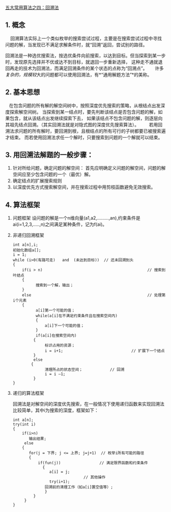 ﻿[五大常用算法之四：回溯法](http://www.cnblogs.com/steven_oyj/archive/2010/05/22/1741376.html)


## 1. 概念
   
回溯算法实际上一个类似枚举的搜索尝试过程，主要是在搜索尝试过程中寻找问题的解，当发现已不满足求解条件时，就“回溯”返回，尝试别的路径。

回溯法是一种选优搜索法，按选优条件向前搜索，以达到目标。但当探索到某一步时，发现原先选择并不优或达不到目标，就退回一步重新选择，
这种走不通就退回再走的技术为回溯法，而满足回溯条件的某个状态的点称为“回溯点”。
     
许多*复杂的，规模较*大的问题都可以使用回溯法，有*“通用解题方法”*的美称。


## 2. 基本思想
   
在包含问题的所有解的解空间树中，按照深度优先搜索的策略，从根结点出发深度探索解空间树。
当探索到某一结点时，要先判断该结点是否包含问题的解，如果包含，就从该结点出发继续探索下去，
如果该结点不包含问题的解，则逐层向其祖先结点回溯。（其实回溯法就是对隐式图的深度优先搜索算法）。
       
若用回溯法求问题的所有解时，要回溯到根，且根结点的所有可行的子树都要已被搜索遍才结束。
而若使用回溯法求任一个解时，只要搜索到问题的一个解就可以结束。

## 3. 用回溯法解题的一般步骤：

1. 针对所给问题，确定问题的解空间：
    首先应明确定义问题的解空间，问题的解空间应至少包含问题的一个（最优）解。
2. 确定结点的扩展搜索规则
3. 以深度优先方式搜索解空间，并在搜索过程中用剪枝函数避免无效搜索。 

## 4. 算法框架

1. 问题框架
    设问题的解是一个n维向量(a1,a2,………,an),约束条件是ai(i=1,2,3,…..,n)之间满足某种条件，记为f(ai)。

2. 非递归回溯框架

    ```
    int a[n],i;
    初始化数组a[];
    i = 1;
    while (i>0(有路可走)   and  (未达到目标))  // 还未回溯到头
    {
        if(i > n)                                              // 搜索到叶结点
        {   
              搜索到一个解，输出；
        }
        else                                                   // 处理第i个元素
        { 
              a[i]第一个可能的值；
              while(a[i]在不满足约束条件且在搜索空间内)
              {
                  a[i]下一个可能的值；
              }
              if(a[i]在搜索空间内)
             {
                  标识占用的资源；
                  i = i+1;                              // 扩展下一个结点
             }
             else 
            {
                  清理所占的状态空间；            // 回溯
                  i = i –1; 
             }
    }
    ```

3. 递归的算法框架

    回溯法是对解空间的深度优先搜索，在一般情况下使用递归函数来实现回溯法比较简单，其中i为搜索的深度，框架如下：
    
    ```
    int a[n];
    try(int i)
    {
        if(i>n)
           输出结果;
         else
        {
           for(j = 下界; j <= 上界; j=j+1)  // 枚举i所有可能的路径
           {
               if(fun(j))                 // 满足限界函数和约束条件
                 {
                    a[i] = j;
                                   // 其他操作
                    try(i+1);
                  回溯前的清理工作（如a[i]置空值等）;
                  }
             }
         }
    }
    ```



